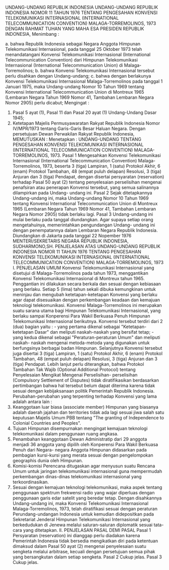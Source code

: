  UNDANG-UNDANG REPUBLIK INDONESIA UNDANG-UNDANG REPUBLIK INDONESIA NOMOR 11 TAHUN 1976 TENTANG PENGESAHAN KONVENSI TELEKOMUNIKASI INTERNASIONAL (INTERNATIONAL TELECOMMUNICATION CONVENTION) MALAGA-TORREMOLINOS, 1973
DENGAN RAHMAT TUHAN YANG MAHA ESA PRESIDEN REPUBLIK INDONESIA,
Menimbang :

a. bahwa Republik Indonesia sebagai Negara Anggota Himpunan Telekomunikasi Internasional, pada tanggal 25 Oktober 1973 telah menandatangani Konvensi Telekomunikasi Internasional (International Telecommunication Convention) dari Himpunan Telekomunikasi Internasional (International Telecommunication Union) di Malaga- Torremolinos;
b. bahwa Konvensi Telekomunikasi Internasional tersebut perlu disahkan dengan Undang-undang;
c. bahwa dengan berlakunya Konvensi Telekomunikasi Internasional Malaga-Torremolinos pada tanggal 1 Januari 1975, maka Undang-undang Nomor 10 Tahun 1969 tentang Konvensi International Telecommunication Union di Montreux 1965 (Lembaran Negara Tahun 1969 Nomor 41, Tambahan Lembaran Negara Nomor 2905) perlu dicabut;
Mengingat :

1. Pasal 5 ayat (1), Pasal 11 dan Pasal 20 ayat (1) Undang-Undang Dasar 1945;
2. Ketetapan Majelis Permusyawaratan Rakyat Republik Indonesia Nomor IV/MPR/1973 tentang Garis-Garis Besar Haluan Negara. Dengan persetujuan Dewan Perwakilan Rakyat Republik Indonesia,
MEMUTUSKAN :
 Menetapkan : UNDANG-UNDANG TENTANG PENGESAHAN KONVENSI TELEKOMUNIKASI INTERNASIONAL (INTERNATIONAL TELECOMMUNICATION CONVENTION) MALAGA-TORREMOLINOS, 1973.
Pasal 1
Mengesahkan Konvensi Telekomunikasi Internasional (International Telecommunication Convention) Malaga-Torremolinos, 1973, beserta 3 (tiga) Lampiran, 1 (satu) Protokol Akhir, 6 (enam) Protokol Tambahan, 48 (empat puluh delapan) Resolusi, 3 (tiga) Anjuran dan 3 (tiga) Pendapat, dengan disertai persyaratan (reservation) terhadap Pasal 50 ayat (2) tentang penyelesaian perselisihan mengenai penafsiran atau penerapan Konvensi tersebut, yang semua salinannya dilampirkan pada Undang- undang ini.
Pasal 2
Sejak ditetapkannya Undang-undang ini, maka Undang-undang Nomor 10 Tahun 1969 tentang Konvensi International Telecommunication Union di Montreux 1965 (Lembaran Negara Tahun 1969 Nomor 41, Tambahan Lembaran Negara Nomor 2905) tidak berlaku lagi.
Pasal 3
Undang-undang ini mulai berlaku pada tanggal diundangkan. Agar supaya setiap orang mengetahuinya, memerintahkan pengundangan Undang- undang ini dengan penempatannya dalam Lembaran Negara Republik Indonesia. Diundangkan di Jakarta pada tanggal 22 Nopember 1976 MENTERI/SEKRETARIS NEGARA REPUBLIK INDONESIA, SUDHARMONO,SH. PENJELASAN ATAS UNDANG-UNDANG REPUBLIK INDONESIA NOMOR 11 TAHUN 1976 TENTANG PENGESAHAN KONVENSI TELEKOMUNIKASI INTERNASIONAL (INTERNATIONAL TELECOMMUNICATION CONVENTION) MALAGA-TORREMOLINOS, 1973 I. PENJELASAN UMUM Konvensi Telekomunikasi Internasional yang disetujui di Malaga-Torremolinos pada tahun 1973, menggantikan Konvensi Telekomunikasi Internasional di Montreux tahun 1965. Penggantian ini dilakukan secara berkala dan sesuai dengan kebiasaan yang berlaku. Setiap 5 (lima) tahun sekali dibuka kemungkinan untuk meninjau dan mengubah ketetapan-ketetapan Konvensi yang berlaku agar dapat disesuaikan dengan perkembangan keadaan dan kemajuan teknologi telekomunikasi. Konvensi Malaga-Torremolinos ini merupakan suatu sarana utama bagi Himpunan Telekomunikasi Internasional, yang berlaku sampai Konperensi Para Wakil Berkuasa Penuh Himpunan Telekomunikasi Internasional berikutnya. Konvensi tersebut terdiri dari 2 (dua) bagian yaitu : - yang pertama dikenal sebagai "Ketetapan-ketetapan Dasar" dan meliputi naskah-naskah yang bersifat tetap; - yang kedua dikenal sebagai "Peraturan-peraturan Umum" dan meliputi naskah- naskah mengenai metoda-metoda yang digunakan untuk berfungsinya berbagai badan Himpunan. Selanjutnya Konvensi tersebut juga disertai 3 (tiga) Lampiran, 1 (satu) Protokol Akhir, 6 (enam) Protokol Tambahan, 48 (empat puluh delapan) Resolusi, 3 (tiga) Anjuran dan 3 (tiga) Pendapat. Lebih lanjut perlu diterangkan, bahwa Protokol Tambahan Tak Wajib (Optional Additional Protocol) tentang Penyelesaian Mengikat Mengenai Perselisihan- perselisihan (Compulsory Settlement of Disputes) tidak diratifikasikan berdasarkan pertimbangan bahwa hal tersebut belum dapat diterima karena tidak sesuai dengan kebijaksanaan politik Pemerintah Republik Indonesia. Perubahan-perubahan yang terpenting terhadap Konvensi yang lama adalah antara lain :
1. Keanggotaan luar biasa (associate member) Himpunan yang biasanya adalah daerah jajahan dan territories tidak ada lagi sesuai jiwa salah satu keputusan Majelis Umum PBB tentang "The granting of Independence to Colonial Countries and Peoples".
2. Tujuan Himpunan disempurnakan mengingat kemajuan teknologi telekomunikasi dalam penggunaan ruang angkasa.
3. Penambahan keanggotaan Dewan Administratip dari 29 anggota menjadi 36 anggota yang dipilih oleh Konperensi Para Wakil Berkuasa Penuh dari Negara- negara Anggota Himpunan didasarkan pada pembagian kursi-kursi yang merata sesuai dengan pengelompokan geographis dunia oleh Himpunan.
4. Komisi-komisi Perencana ditugaskan agar menyusun suatu Rencana Umum untuk jaringan telekomunikasi internasional guna mempermudah perkembangan dinas-dinas telekomunikasi internasional yang terkoordinasikan.
5. Sesuai dengan kemajuan teknologi telekomunikasi, maka aspek tentang penggunaan spektrum frekwensi radio yang wajar diperluas dengan penggunaan garis edar satelit yang beredar tetap. Dengan disahkannya Undang-undang ini, maka Konvensi Telekomunikasi Internasional Malaga-Torremolinos, 1973, telah diratifikasi sesuai dengan peraturan Perundang-undangan Indonesia untuk kemudian didepositkan pada Sekretariat Jenderal Himpunan Telekomunikasi Internasional yang berkedudukan di Jenewa melalui saluran-saluran diplomatik sesuai tata-cara yang ditetapkan. II. PENJELASAN PASAL DEMI PASAL
Pasal 1
Persyaratan (reservation) ini dianggap perlu diadakan karena Pemerintah Indonesia tidak bersedia mengikatkan diri pada ketentuan dimaksud dalam Pasal 50 ayat (2) mengenai penyelesaian suatu sengketa melalui arbitrase, kecuali dengan persetujuan semua pihak yang bersangkutan dalam setiap sengketa.
Pasal 2
Cukup jelas. Pasal 3 Cukup jelas.